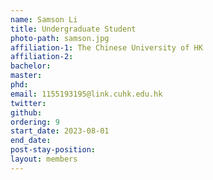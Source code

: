 ```yaml
---
name: Samson Li
title: Undergraduate Student
photo-path: samson.jpg
affiliation-1: The Chinese University of HK
affiliation-2: 
bachelor:
master: 
phd:  
email: 1155193195@link.cuhk.edu.hk
twitter: 
github: 
ordering: 9
start_date: 2023-08-01
end_date: 
post-stay-position: 
layout: members
---
```


